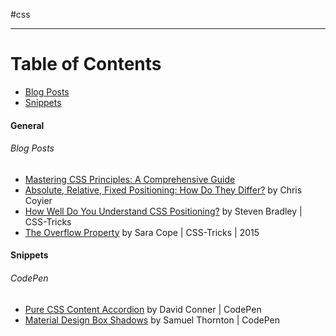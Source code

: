 #css

___

# Table of Contents

* [Blog Posts](https://github.com/acomito/Great-Links#1-css)
* [Snippets](https://github.com/acomito/Great-Links#2-javascript)





#### General

###### Blog Posts
* [Mastering CSS Principles: A Comprehensive Guide](https://www.smashingmagazine.com/mastering-css-principles-comprehensive-reference-guide/)
* [Absolute, Relative, Fixed Positioning: How Do They Differ?](https://css-tricks.com/absolute-relative-fixed-positioining-how-do-they-differ/) by Chris Coyier
* [How Well Do You Understand CSS Positioning?](http://vanseodesign.com/css/css-positioning/) by Steven Bradley | CSS-Tricks
* [The Overflow Property](https://css-tricks.com/almanac/properties/o/overflow/) by Sara Cope | CSS-Tricks | 2015

#### Snippets
###### CodePen
* [Pure CSS Content Accordion](http://codepen.io/davidicus/pen/LEBbLX) by David Conner | CodePen
* [Material Design Box Shadows](https://codepen.io/sdthornton/pen/wBZdXq) by Samuel Thornton | CodePen

